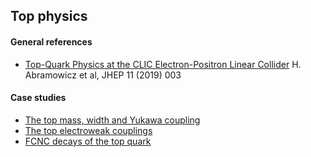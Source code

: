 ## Top physics

#### General references
- [Top-Quark Physics at the CLIC Electron-Positron Linear Collider](https://arxiv.org/abs/1807.02441) H. Abramowicz et al, JHEP 11 (2019) 003
    
#### Case studies
- [The top mass, width and Yukawa coupling](mass-width)
- [The top electroweak couplings](electroweak-couplings)
- [FCNC decays of the top quark](fcnc)
